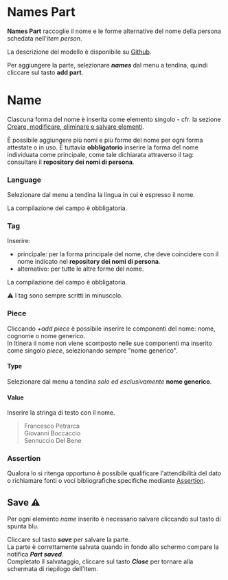 # Names Part

**Names Part** raccoglie il nome e le forme alternative del nome della persona schedata nell'_item person_.  

La descrizione del modello è disponibile su [Github](https://github.com/vedph/cadmus-general#namespart).  

Per aggiungere la parte, selezionare **_names_** dal menu a tendina, quindi cliccare sul tasto **add part**.  

# Name
Ciascuna forma del nome è inserita come elemento singolo - cfr. la sezione [Creare, modificare, eliminare e salvare elementi](Editor_Brick.md).

È possibile aggiungere più nomi e più forme del nome per ogni forma attestate o in uso. È tuttavia **obbligatorio** inserire la forma del nome individuata come principale, come tale dichiarata attraverso il tag: consultare il **repository dei nomi di persona**.  

### Language
Selezionare dal menu a tendina la lingua in cui è espresso il nome. 

La compilazione del campo è obbligatoria.


### Tag
Inserire:  
* principale: per la forma principale del nome, che deve coincidere con il nome indicato nel **repository dei nomi di persona**.
* alternativo: per tutte le altre forme del nome.

La compilazione del campo è obbligatoria.  

⚠️ I tag sono sempre scritti in minuscolo.

### Piece
Cliccando _+add piece_ è possibile inserire le componenti del nome: nome, cognome o nome generico.  
In Itinera il nome non viene scomposto nelle sue componenti ma inserito come singolo _piece_, selezionando sempre "nome generico".  

#### Type
Selezionare dal menu a tendina _solo ed esclusivamente_ **nome generico**.

#### Value
Inserire la stringa di testo con il nome.
> Francesco Petrarca  
> Giovanni Boccaccio  
> Sennuccio Del Bene

### Assertion
Qualora lo si ritenga opportuno è possibile qualificare l'attendibilità del dato o richiamare fonti o voci bibliografiche specifiche mediante [Assertion](Assertion_Brick.md).
 
## Save ⚠️ 
Per ogni elemento _name_ inserito è necessario salvare cliccando sul tasto di spunta blu.

Cliccare sul tasto **_save_** per salvare la parte.  
La parte è correttamente salvata quando in fondo allo schermo compare la notifica **_Part saved_**.  
Completato il salvataggio, cliccare sul tasto **_Close_** per tornare alla schermata di riepilogo dell'item.

